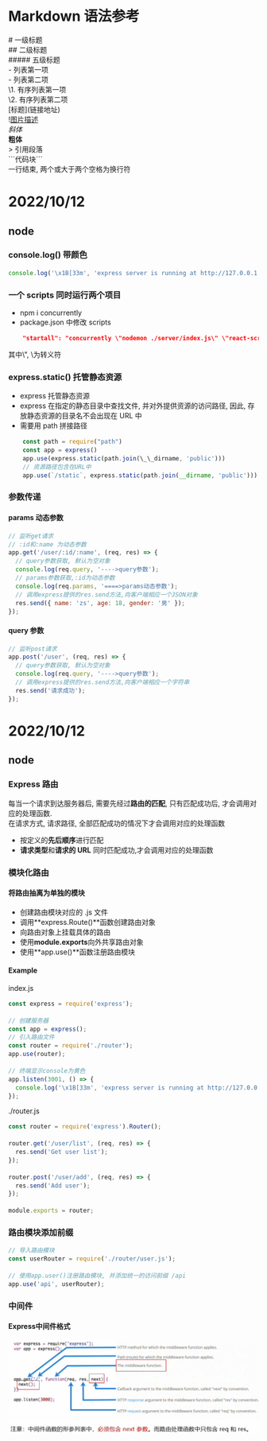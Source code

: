 # Markdown 语法参考

\# 一级标题  
\## 二级标题  
\##### 五级标题  
\- 列表第一项  
\- 列表第二项  
\1. 有序列表第一项  
\2. 有序列表第二项  
\[标题](链接地址)  
\![图片描述](图片链接地址)  
_斜体_  
**粗体**  
\> 引用段落  
\```代码块```  
一行结束, 两个或大于两个空格为换行符

# 2022/10/12

## node

### console.log() 带颜色

```javascript
console.log('\x1B[33m', 'express server is running at http://127.0.0.1:3001');
```

### 一个 scripts 同时运行两个项目

- npm i concurrently
- package.json 中修改 scripts

```json
    "startall": "concurrently \"nodemon ./server/index.js\" \"react-scripts start\" ",
```

其中\\", \为转义符

### express.static() 托管静态资源

- express 托管静态资源
- express 在指定的静态目录中查找文件, 并对外提供资源的访问路径, 因此, 存放静态资源的目录名不会出现在 URL 中
- 需要用 path 拼接路径

```javascript
    const path = require("path")
    const app = express()
    app.use(express.static(path.join(\_\_dirname, 'public')))
    // 资源路径包含在URL中
    app.use(`/static`, express.static(path.join(__dirname, 'public')))
```

### 参数传递

#### params 动态参数

```javascript
// 监听get请求
// :id和:name 为动态参数
app.get('/user/:id/:name', (req, res) => {
  // query参数获取, 默认为空对象
  console.log(req.query, '---->query参数');
  // params参数获取,:id为动态参数
  console.log(req.params, '====>params动态参数');
  // 调用express提供的res.send方法,向客户端相应一个JSON对象
  res.send({ name: 'zs', age: 18, gender: '男' });
});
```

#### query 参数

```javascript
// 监听post请求
app.post('/user', (req, res) => {
  // query参数获取, 默认为空对象
  console.log(req.query, '---->query参数');
  // 调用express提供的res.send方法,向客户端相应一个字符串
  res.send('请求成功');
});
```

# 2022/10/12

## node

### Express 路由

每当一个请求到达服务器后, 需要先经过**路由的匹配**, 只有匹配成功后, 才会调用对应的处理函数.  
在请求方式, 请求路径, 全部匹配成功的情况下才会调用对应的处理函数

- 按定义的**先后顺序**进行匹配
- **请求类型**和**请求的 URL** 同时匹配成功,才会调用对应的处理函数

### 模块化路由

#### 将路由抽离为**单独的模块**

- 创建路由模块对应的 .js 文件
- 调用**express.Route()**函数创建路由对象
- 向路由对象上挂载具体的路由
- 使用**module.exports**向外共享路由对象
- 使用**app.use()**函数注册路由模块

#### Example

index.js

```javascript
const express = require('express');

// 创建服务器
const app = express();
// 引入路由文件
const router = require('./router');
app.use(router);

// 终端显示console为黄色
app.listen(3001, () => {
  console.log('\x1B[33m', 'express server is running at http://127.0.0.1:3001');
});
```

./router.js

```javascript
const router = require('express').Router();

router.get('/user/list', (req, res) => {
  res.send('Get user list');
});

router.post('/user/add', (req, res) => {
  res.send('Add user');
});

module.exports = router;
```

### 路由模块添加前缀

```javascript
// 导入路由模块
const userRouter = require('./router/user.js');

// 使用app.user()注册路由模块, 并添加统一的访问前缀 /api
app.use('api', userRouter);
```

### 中间件

#### Express中间件格式
![Express中间件格式](/public/readme/images/express_middleware.png)  